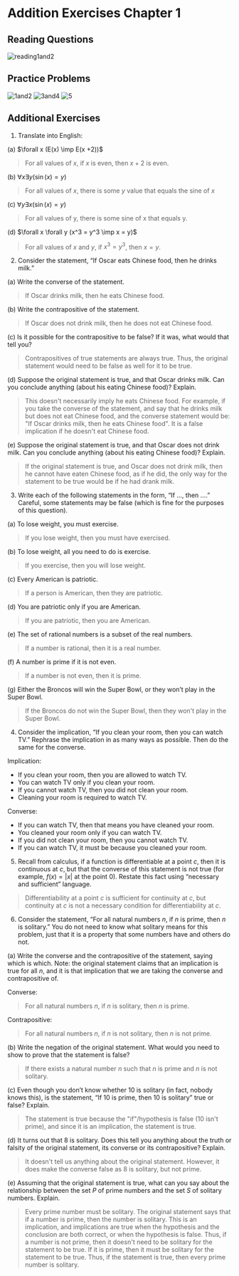 # Addition Exercises Chapter 1

## Reading Questions
![reading1and2](./ch1s2images/Reading1and2.png)

## Practice Problems

![1and2](./ch1s2images/1and2.png)
![3and4](./ch1s2images/3and4.png)
![5](./ch1s2images/5.png)

## Additional Exercises

1. Translate into English:

(a) $\forall x (E(x) \imp E(x +2))$

> For all values of $x$, if $x$ is even, then $x + 2$ is  even.

(b) $\forall x \exists y (\sin(x) = y)$

> For all values of $x$, there is some $y$ value that equals the sine of $x$

(c) $\forall y \exists x (\sin(x) = y)$

> For all values of y, there is some sine of x that equals y. 

(d) $\forall x \forall y (x^3 = y^3 \imp x = y)$

> For all values of $x$ and $y$, if $x^3 = y^3$, then $x = y$.

2. Consider the statement, “If Oscar eats Chinese food, then he drinks milk.”

(a) Write the converse of the statement.

> If Oscar drinks milk, then he eats Chinese food.

(b) Write the contrapositive of the statement.

> If Oscar does not drink milk, then he does not eat Chinese food.

(c) Is it possible for the contrapositive to be false? If it was, what would that tell you?

> Contrapositives of true statements are always true. Thus, the original statement would need to be false as well for it to be true.

(d) Suppose the original statement is true, and that Oscar drinks milk. Can you conclude anything (about his eating Chinese food)? Explain.

> This doesn't necessarily imply he eats Chinese food. For example, if you take the converse of the statement, and say that he drinks milk but does not eat Chinese food, and the converse statement would be: "If Oscar drinks milk, then he eats Chinese food". It is a false implication if he doesn't eat Chinese food.

(e) Suppose the original statement is true, and that Oscar does not drink milk. Can you conclude anything (about his eating Chinese food)? Explain.

> If the original statement is true, and Oscar does not drink milk, then he cannot have eaten Chinese food, as if he did, the only way for the statement to be true would be if he had drank milk.

3. Write each of the following statements in the form, “If …, then ….” Careful, some statements may be false (which is fine for the purposes of this question).

(a) To lose weight, you must exercise.

> If you lose weight, then you must have exercised.

(b) To lose weight, all you need to do is exercise.

> If you exercise, then you will lose weight.

(c) Every American is patriotic.

> If a person is American, then they are patriotic.

(d) You are patriotic only if you are American.

> If you are patriotic, then you are American.

(e) The set of rational numbers is a subset of the real numbers.

> If a number is rational, then it is a real number.

(f) A number is prime if it is not even.

> If a number is not even, then it is prime.

(g) Either the Broncos will win the Super Bowl, or they won’t play in the Super Bowl.

> If the Broncos do not win the Super Bowl, then they won't play in the Super Bowl.

4. Consider the implication, “If you clean your room, then you can watch TV.” Rephrase the implication in as many ways as possible. Then do the same for the converse.

Implication:
- If you clean your room, then you are allowed to watch TV.
- You can watch TV only if you clean your room.
- If you cannot watch TV, then you did not clean your room.
- Cleaning your room is required to watch TV.

Converse:
- If you can watch TV, then that means you have cleaned your room.
- You cleaned your room only if you can watch TV.
- If you did not clean your room, then you cannot watch TV.
- If you can watch TV, it must be because you cleaned your room.

5. Recall from calculus, if a function is differentiable at a point $c$, then it is continuous at $c$, but that the converse of this statement is not true (for example, $f(x) = |x|$ at the point $0$). Restate this fact using “necessary and sufficient” language.

> Differentiability at a point $c$ is sufficient for continuity at $c$, but continuity at $c$ is not a necessary condition for differentiability at $c$. 

6. Consider the statement, “For all natural numbers $n$, if $n$ is prime, then $n$ is solitary.” You do not need to know what solitary means for this problem, just that it is a property that some numbers have and others do not.

(a) Write the converse and the contrapositive of the statement, saying which is which. Note: the original statement claims that an implication is true for all $n$, and it is that implication that we are taking the converse and contrapositive of.

Converse:

> For all natural numbers $n$, if $n$ is solitary, then $n$ is prime.

Contrapositive:

> For all natural numbers $n$, if $n$ is not solitary, then $n$ is not prime.

(b) Write the negation of the original statement. What would you need to show to prove that the statement is false?

> If there exists a natural number $n$ such that $n$ is prime and $n$ is not solitary.

(c) Even though you don’t know whether 10 is solitary (in fact, nobody knows this), is the statement, “If 10 is prime, then 10 is solitary” true or false? Explain.

> The statement is true because the "if"/hypothesis is false (10 isn't prime), and since it is an implication, the statement is true.

(d) It turns out that 8 is solitary. Does this tell you anything about the truth or falsity of the original statement, its converse or its contrapositive? Explain.

> It doesn't tell us anything about the original statement. However, it does make the converse false as 8 is solitary, but not prime. 

(e) Assuming that the original statement is true, what can you say about the relationship between the set $P$ of prime numbers and the set $S$ of solitary numbers. Explain.

> Every prime number must be solitary. The original statement says that if a number is prime, then the number is solitary. This is an implication, and implications are true when the hypothesis and the conclusion are both correct, or when the hypothesis is false. Thus, if a number is not prime, then it doesn't need to be solitary for the statement to be true. If it is prime, then it must be solitary for the statement to be true. Thus, if the statement is true, then every prime number is solitary.